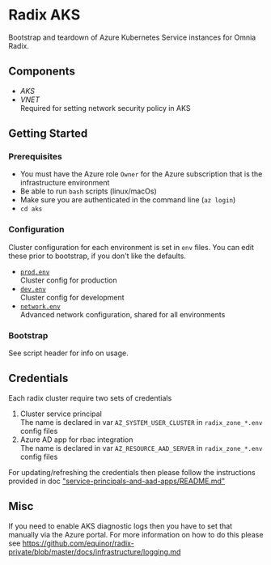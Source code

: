 # Radix AKS

Bootstrap and teardown of Azure Kubernetes Service instances for Omnia Radix.

## Components

- _AKS_
- _VNET_  
  Required for setting network security policy in AKS

## Getting Started

### Prerequisites

- You must have the Azure role `Owner` for the Azure subscription that is the infrastructure environment
- Be able to run `bash` scripts (linux/macOs)
- Make sure you are authenticated in the command line (`az login`)
- `cd aks`

### Configuration

Cluster configuration for each environment is set in `env` files. You can edit these prior to bootstrap, if you don't like the defaults.

- [`prod.env`](./prod.env)  
  Cluster config for production
- [`dev.env`](./dev.env)  
  Cluster config for development
- [`network.env`](./network.env)  
  Advanced network configuration, shared for all environments

### Bootstrap

See script header for info on usage.

## Credentials

Each radix cluster require two sets of credentials
1. Cluster service principal  
   The name is declared in var `AZ_SYSTEM_USER_CLUSTER` in `radix_zone_*.env` config files
1. Azure AD app for rbac integration  
   The name is declared in var `AZ_RESOURCE_AAD_SERVER` in `radix_zone_*.env` config files

For updating/refreshing the credentials then please follow the instructions provided in doc ["service-principals-and-aad-apps/README.md"](../service-principals-and-aad-apps/README.md#refresh-aks-credentials)



## Misc

If you need to enable AKS diagnostic logs then you have to set that manually via the Azure portal. For more information on how to do this please see https://github.com/equinor/radix-private/blob/master/docs/infrastructure/logging.md
